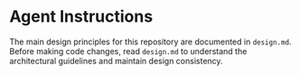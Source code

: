 # Agent Instructions

The main design principles for this repository are documented in `design.md`.
Before making code changes, read `design.md` to understand the architectural guidelines and maintain design consistency.